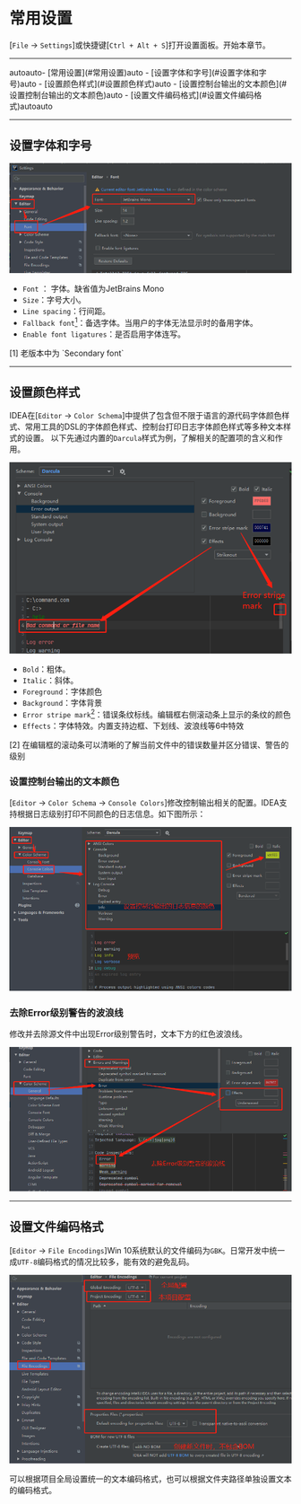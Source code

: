 # 常用设置

[`File` -> `Settings`]或快捷键[`Ctrl + Alt + S`]打开设置面板。开始本章节。

---

<!-- TOC -->autoauto- [常用设置](#常用设置)auto    - [设置字体和字号](#设置字体和字号)auto    - [设置颜色样式](#设置颜色样式)auto        - [设置控制台输出的文本颜色](#设置控制台输出的文本颜色)auto    - [设置文件编码格式](#设置文件编码格式)autoauto<!-- /TOC -->


----

## 设置字体和字号

<div align="center"><img src="../images/301_1.png" alt="图1"/></div>

 * `Font` ： 字体。缺省值为JetBrains Mono
 * `Size`：字号大小。
 * `Line spacing`：行间距。
 * `Fallback font`[<sup>1</sup>](#refer-anchar-1)：备选字体。当用户的字体无法显示时的备用字体。
 * `Enable font ligatures`：是否启用字体连写。

<div id="refer-anchar-1"></div>
[1] 老版本中为 `Secondary font`

----
## 设置颜色样式

IDEA在[`Editor` -> `Color Schema`]中提供了包含但不限于语言的源代码字体颜色样式、常用工具的DSL的字体颜色样式、控制台打印日志字体颜色样式等多种文本样式的设置。
以下先通过内置的`Darcula`样式为例，了解相关的配置项的含义和作用。

<div align="center"><img src="../images/301_3.png" alt="图1"/></div>

 * `Bold`：粗体。
 * `Italic`：斜体。
 * `Foreground`：字体颜色
 * `Background`：字体背景
 * `Error stripe mark`[<sup>2</sup>](#refer-anchar-2)：错误条纹标线。编辑框右侧滚动条上显示的条纹的颜色
 * `Effects`：字体特效。内置支持边框、下划线、波浪线等6中特效

<div id="refer-anchar-2"></div>
[2] 在编辑框的滚动条可以清晰的了解当前文件中的错误数量并区分错误、警告的级别

### 设置控制台输出的文本颜色

[`Editor` -> `Color Schema` -> `Console Colors`]修改控制输出相关的配置。IDEA支持根据日志级别打印不同颜色的日志信息。如下图所示：
<div align="center"><img src="../images/301_2.png" alt="图1"/></div>

### 去除Error级别警告的波浪线

修改并去除源文件中出现Error级别警告时，文本下方的红色波浪线。
<div align="center"><img src="../images/301_4.png" alt="图1"/></div>

----
## 设置文件编码格式

[`Editor` -> `File Encodings`]Win 10系统默认的文件编码为`GBK`。日常开发中统一成`UTF-8`编码格式的情况比较多，能有效的避免乱码。

<div align="center"><img src="../images/301_5.png" alt="图1"/></div>

可以根据项目全局设置统一的文本编码格式，也可以根据文件夹路径单独设置文本的编码格式。
